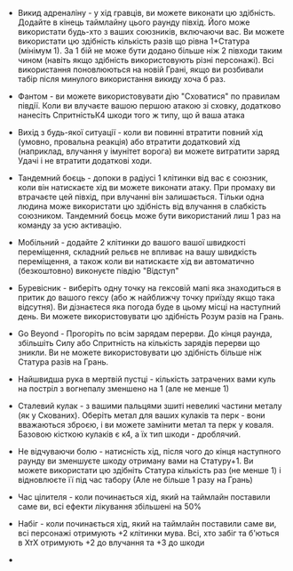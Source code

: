 - Викид адреналіну - у хід гравців, ви можете виконати цю здібність. Додайте в кінець таймлайну цього раунду півхід. Його може використати будь-хто з ваших союзників, включаючи вас. Ви можете використати цю здібність кількість разів що рівна 1+Статура (мінімум 1).
  За 1 бій не може бути додано більше ніж 2 півходи таким чином (навіть якщо здібність використовують різні персонажі).
  Всі використання поновлюються на новій Грані, якщо ви розбивали табір після минулого використання викиду хоча б раз.

- Фантом - ви можете використовувати дію "Сховатися" по правилам півдії. Коли ви влучаєте вашою першою атакою зі сховку, додатково нанесіть СпритністьК4 шкоди того ж типу, що й ваша атака
  
- Вихід з будь-якої ситуації - коли ви повинні втратити повний хід (умовно, провальна реакція) або втратити додатковий хід (наприклад, влучання у імунітет ворога) ви можете витратити заряд Удачі і не втратити додаткові ходи.
  
- Тандемний боєць - допоки в радіусі 1 клітинки від вас є союзник, коли він натискаєте хід ви можете виконати атаку. При промаху ви втрачаєте цей півхід, при влучанні він залишається. Тільки одна людина може використати цю здібність від влучання в слабкість союзником. Тандемний боєць може бути використаний лиш 1 раз на команду за усю активацію.
  
- Мобільний - додайте 2 клітинки до вашого вашої швидкості переміщення, складний рельєв не впливає на вашу швидкість переміщення, а також коли ви натискаєте хід ви автоматично (безкоштовно) виконуєте півдію "Відступ"
  
- Буревісник - виберіть одну точку на гексовій мапі яка знаходиться в притик до вашого гексу (або ж найближчу точку приїзду якщо така відсутня). Ви дізнаєтеся яка погода буде в цьому місці на наступний день. Ви можете використовувати цю здібність Розум разів на Грань.
  
- Go Beyond - Прогоріть по всім зарядам перерви. До кінця раунда, збільшіть Силу або Спритність на кількість зарядів перерви що зникли. Ви не можете використовувати цю здібність більше ніж Статура разів на Грань.
  
- Найшвидша рука в мертвій пустці - кількість затрачених вами куль на постріл з вогнепалу зменшено на 1 (але не менше 1)
  
- Сталевий кулак - з вашими пальцями зшиті невеликі частини металу (як у Скованих). Оберіть метал для ваших кулаків та перк - вони вважаються зброєю, і ви можете замінити метал та перк у коваля. Базовою кісткою кулаків є к4, а їх тип шкоди - дроблячий.
  
- Не відчуваючи болю - натисність хід, після чого до кінця наступного раунду ви зменшуєте шкоду отриману вами на Статуру+1. Ви можете використати цю здібніть Статура кількість раз (не менше 1) і відновлюєте її під час табору (Але не більше 1 разу на Грань)
  
- Час цілителя - коли починається хід, який на таймлайн поставили саме ви, всі ефекти лікування збільшені на 50%
  
- Набіг - коли починається хід, який на таймлайн поставили саме ви, всі персонажі отримують +2 клітинки мува. Всі, хто забіг та б'ються в ХтХ отримують +2 до влучання та +3 до шкоди
  
- 